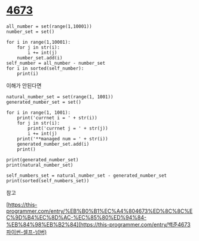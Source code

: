 



# [4673](https://www.acmicpc.net/problem/4673)

```
all_number = set(range(1,10001))
number_set = set()

for i in range(1,10001):
    for j in str(i):
        i += int(j)
    number_set.add(i)
self_number = all_number - number_set
for i in sorted(self_number):
    print(i)
```

이해가 안된다면

```
natural_number_set = set(range(1, 1001))
generated_number_set = set()

for i in range(1, 1001):
    print('currnet i = ' + str(i))
    for j in str(i):
        print('currnet j = ' + str(j))
        i += int(j)
    print('**managed num = ' + str(i))
    generated_number_set.add(i)
    print()

print(generated_number_set)
print(natural_number_set)

self_numbers_set = natural_number_set - generated_number_set
print(sorted(self_numbers_set))
```



참고

[https://this-programmer.com/entry/%EB%B0%B1%EC%A4%804673%ED%8C%8C%EC%9D%B4%EC%8D%AC-%EC%85%80%ED%94%84-%EB%84%98%EB%B2%84](https://this-programmer.com/entry/백준4673파이썬-셀프-넘버)